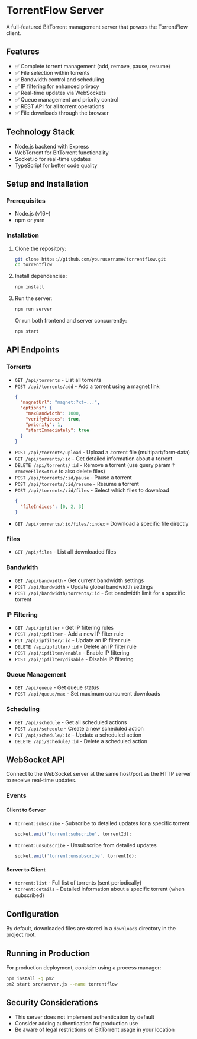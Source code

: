 
# TorrentFlow Server

A full-featured BitTorrent management server that powers the TorrentFlow client.

## Features

- ✅ Complete torrent management (add, remove, pause, resume)  
- ✅ File selection within torrents
- ✅ Bandwidth control and scheduling
- ✅ IP filtering for enhanced privacy
- ✅ Real-time updates via WebSockets
- ✅ Queue management and priority control
- ✅ REST API for all torrent operations
- ✅ File downloads through the browser

## Technology Stack

- Node.js backend with Express
- WebTorrent for BitTorrent functionality
- Socket.io for real-time updates
- TypeScript for better code quality

## Setup and Installation

### Prerequisites

- Node.js (v16+)
- npm or yarn

### Installation

1. Clone the repository:
   ```bash
   git clone https://github.com/yourusername/torrentflow.git
   cd torrentflow
   ```

2. Install dependencies:
   ```bash
   npm install
   ```

3. Run the server:
   ```bash
   npm run server
   ```
   
   Or run both frontend and server concurrently:
   ```bash
   npm start
   ```

## API Endpoints

### Torrents

- `GET /api/torrents` - List all torrents
- `POST /api/torrents/add` - Add a torrent using a magnet link
  ```json
  {
    "magnetUrl": "magnet:?xt=...",
    "options": {
      "maxBandwidth": 1000,
      "verifyPieces": true,
      "priority": 1,
      "startImmediately": true
    }
  }
  ```
- `POST /api/torrents/upload` - Upload a .torrent file (multipart/form-data)
- `GET /api/torrents/:id` - Get detailed information about a torrent
- `DELETE /api/torrents/:id` - Remove a torrent (use query param `?removeFiles=true` to also delete files)
- `POST /api/torrents/:id/pause` - Pause a torrent
- `POST /api/torrents/:id/resume` - Resume a torrent
- `POST /api/torrents/:id/files` - Select which files to download
  ```json
  {
    "fileIndices": [0, 2, 3]
  }
  ```
- `GET /api/torrents/:id/files/:index` - Download a specific file directly

### Files

- `GET /api/files` - List all downloaded files

### Bandwidth

- `GET /api/bandwidth` - Get current bandwidth settings
- `POST /api/bandwidth` - Update global bandwidth settings
- `POST /api/bandwidth/torrents/:id` - Set bandwidth limit for a specific torrent

### IP Filtering

- `GET /api/ipfilter` - Get IP filtering rules
- `POST /api/ipfilter` - Add a new IP filter rule
- `PUT /api/ipfilter/:id` - Update an IP filter rule
- `DELETE /api/ipfilter/:id` - Delete an IP filter rule
- `POST /api/ipfilter/enable` - Enable IP filtering
- `POST /api/ipfilter/disable` - Disable IP filtering

### Queue Management

- `GET /api/queue` - Get queue status
- `POST /api/queue/max` - Set maximum concurrent downloads

### Scheduling

- `GET /api/schedule` - Get all scheduled actions
- `POST /api/schedule` - Create a new scheduled action
- `PUT /api/schedule/:id` - Update a scheduled action
- `DELETE /api/schedule/:id` - Delete a scheduled action

## WebSocket API

Connect to the WebSocket server at the same host/port as the HTTP server to receive real-time updates.

### Events

#### Client to Server
- `torrent:subscribe` - Subscribe to detailed updates for a specific torrent
  ```javascript
  socket.emit('torrent:subscribe', torrentId);
  ```
- `torrent:unsubscribe` - Unsubscribe from detailed updates
  ```javascript
  socket.emit('torrent:unsubscribe', torrentId);
  ```

#### Server to Client
- `torrent:list` - Full list of torrents (sent periodically)
- `torrent:details` - Detailed information about a specific torrent (when subscribed)

## Configuration

By default, downloaded files are stored in a `downloads` directory in the project root.

## Running in Production

For production deployment, consider using a process manager:

```bash
npm install -g pm2
pm2 start src/server.js --name torrentflow
```

## Security Considerations

- This server does not implement authentication by default
- Consider adding authentication for production use
- Be aware of legal restrictions on BitTorrent usage in your location
